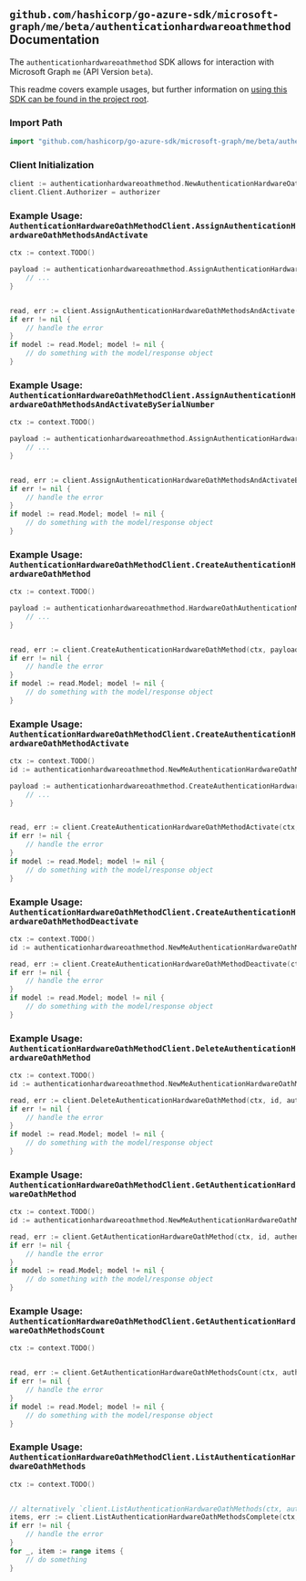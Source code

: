 
## `github.com/hashicorp/go-azure-sdk/microsoft-graph/me/beta/authenticationhardwareoathmethod` Documentation

The `authenticationhardwareoathmethod` SDK allows for interaction with Microsoft Graph `me` (API Version `beta`).

This readme covers example usages, but further information on [using this SDK can be found in the project root](https://github.com/hashicorp/go-azure-sdk/tree/main/docs).

### Import Path

```go
import "github.com/hashicorp/go-azure-sdk/microsoft-graph/me/beta/authenticationhardwareoathmethod"
```


### Client Initialization

```go
client := authenticationhardwareoathmethod.NewAuthenticationHardwareOathMethodClientWithBaseURI("https://graph.microsoft.com")
client.Client.Authorizer = authorizer
```


### Example Usage: `AuthenticationHardwareOathMethodClient.AssignAuthenticationHardwareOathMethodsAndActivate`

```go
ctx := context.TODO()

payload := authenticationhardwareoathmethod.AssignAuthenticationHardwareOathMethodsAndActivateRequest{
	// ...
}


read, err := client.AssignAuthenticationHardwareOathMethodsAndActivate(ctx, payload, authenticationhardwareoathmethod.DefaultAssignAuthenticationHardwareOathMethodsAndActivateOperationOptions())
if err != nil {
	// handle the error
}
if model := read.Model; model != nil {
	// do something with the model/response object
}
```


### Example Usage: `AuthenticationHardwareOathMethodClient.AssignAuthenticationHardwareOathMethodsAndActivateBySerialNumber`

```go
ctx := context.TODO()

payload := authenticationhardwareoathmethod.AssignAuthenticationHardwareOathMethodsAndActivateBySerialNumberRequest{
	// ...
}


read, err := client.AssignAuthenticationHardwareOathMethodsAndActivateBySerialNumber(ctx, payload, authenticationhardwareoathmethod.DefaultAssignAuthenticationHardwareOathMethodsAndActivateBySerialNumberOperationOptions())
if err != nil {
	// handle the error
}
if model := read.Model; model != nil {
	// do something with the model/response object
}
```


### Example Usage: `AuthenticationHardwareOathMethodClient.CreateAuthenticationHardwareOathMethod`

```go
ctx := context.TODO()

payload := authenticationhardwareoathmethod.HardwareOathAuthenticationMethod{
	// ...
}


read, err := client.CreateAuthenticationHardwareOathMethod(ctx, payload, authenticationhardwareoathmethod.DefaultCreateAuthenticationHardwareOathMethodOperationOptions())
if err != nil {
	// handle the error
}
if model := read.Model; model != nil {
	// do something with the model/response object
}
```


### Example Usage: `AuthenticationHardwareOathMethodClient.CreateAuthenticationHardwareOathMethodActivate`

```go
ctx := context.TODO()
id := authenticationhardwareoathmethod.NewMeAuthenticationHardwareOathMethodID("hardwareOathAuthenticationMethodId")

payload := authenticationhardwareoathmethod.CreateAuthenticationHardwareOathMethodActivateRequest{
	// ...
}


read, err := client.CreateAuthenticationHardwareOathMethodActivate(ctx, id, payload, authenticationhardwareoathmethod.DefaultCreateAuthenticationHardwareOathMethodActivateOperationOptions())
if err != nil {
	// handle the error
}
if model := read.Model; model != nil {
	// do something with the model/response object
}
```


### Example Usage: `AuthenticationHardwareOathMethodClient.CreateAuthenticationHardwareOathMethodDeactivate`

```go
ctx := context.TODO()
id := authenticationhardwareoathmethod.NewMeAuthenticationHardwareOathMethodID("hardwareOathAuthenticationMethodId")

read, err := client.CreateAuthenticationHardwareOathMethodDeactivate(ctx, id, authenticationhardwareoathmethod.DefaultCreateAuthenticationHardwareOathMethodDeactivateOperationOptions())
if err != nil {
	// handle the error
}
if model := read.Model; model != nil {
	// do something with the model/response object
}
```


### Example Usage: `AuthenticationHardwareOathMethodClient.DeleteAuthenticationHardwareOathMethod`

```go
ctx := context.TODO()
id := authenticationhardwareoathmethod.NewMeAuthenticationHardwareOathMethodID("hardwareOathAuthenticationMethodId")

read, err := client.DeleteAuthenticationHardwareOathMethod(ctx, id, authenticationhardwareoathmethod.DefaultDeleteAuthenticationHardwareOathMethodOperationOptions())
if err != nil {
	// handle the error
}
if model := read.Model; model != nil {
	// do something with the model/response object
}
```


### Example Usage: `AuthenticationHardwareOathMethodClient.GetAuthenticationHardwareOathMethod`

```go
ctx := context.TODO()
id := authenticationhardwareoathmethod.NewMeAuthenticationHardwareOathMethodID("hardwareOathAuthenticationMethodId")

read, err := client.GetAuthenticationHardwareOathMethod(ctx, id, authenticationhardwareoathmethod.DefaultGetAuthenticationHardwareOathMethodOperationOptions())
if err != nil {
	// handle the error
}
if model := read.Model; model != nil {
	// do something with the model/response object
}
```


### Example Usage: `AuthenticationHardwareOathMethodClient.GetAuthenticationHardwareOathMethodsCount`

```go
ctx := context.TODO()


read, err := client.GetAuthenticationHardwareOathMethodsCount(ctx, authenticationhardwareoathmethod.DefaultGetAuthenticationHardwareOathMethodsCountOperationOptions())
if err != nil {
	// handle the error
}
if model := read.Model; model != nil {
	// do something with the model/response object
}
```


### Example Usage: `AuthenticationHardwareOathMethodClient.ListAuthenticationHardwareOathMethods`

```go
ctx := context.TODO()


// alternatively `client.ListAuthenticationHardwareOathMethods(ctx, authenticationhardwareoathmethod.DefaultListAuthenticationHardwareOathMethodsOperationOptions())` can be used to do batched pagination
items, err := client.ListAuthenticationHardwareOathMethodsComplete(ctx, authenticationhardwareoathmethod.DefaultListAuthenticationHardwareOathMethodsOperationOptions())
if err != nil {
	// handle the error
}
for _, item := range items {
	// do something
}
```
